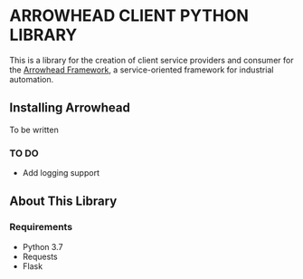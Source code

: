 # ARROWHEAD CLIENT PYTHON LIBRARY
This is a library for the creation of client service providers and consumer for the [Arrowhead Framework](www.arrowhead.eu), a service-oriented framework for industrial automation.

## Installing Arrowhead
To be written

### TO DO
 - Add logging support

## About This Library
### Requirements
 - Python 3.7
 - Requests
 - Flask
